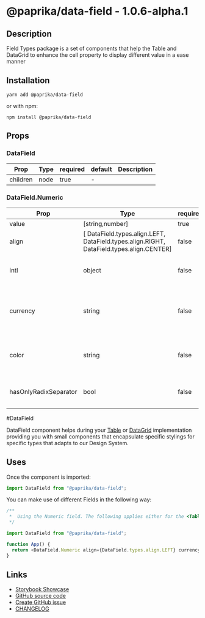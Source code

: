 <!-- start: Autogenerated - do not modify -->

# @paprika/data-field - 1.0.6-alpha.1

## Description

Field Types package is a set of components that help the Table and DataGrid to enhance the cell property to display different value in a ease manner

## Installation

```
yarn add @paprika/data-field
```

or with npm:

```
npm install @paprika/data-field
```

## Props

### DataField

| Prop     | Type | required | default | Description |
| -------- | ---- | -------- | ------- | ----------- |
| children | node | true     | -       |             |

### DataField.Numeric

| Prop                  | Type                                                                                     | required | default                     | Description                                                                                                                                   |
| --------------------- | ---------------------------------------------------------------------------------------- | -------- | --------------------------- | --------------------------------------------------------------------------------------------------------------------------------------------- |
| value                 | [string,number]                                                                          | true     | -                           | The value to be localize                                                                                                                      |
| align                 | [ DataField.types.align.LEFT, DataField.types.align.RIGHT, DataField.types.align.CENTER] | false    | DataField.types.align.RIGHT | Text alignment for the number default is right                                                                                                |
| intl                  | object                                                                                   | false    | {}                          | The window.Intl.numberFormat option object https://mzl.la/3iW0ioQ                                                                             |
| currency              | string                                                                                   | false    | null                        | When passing a currency string as 'EUR' or 'JPY' will display the correct currency symbol, is a short version instead of using the intl prop. |
| color                 | string                                                                                   | false    | null                        | Add a color to the number, accept any kind of html color #F60, rgba(100,100,100, 0.5), etc.                                                   |
| hasOnlyRadixSeparator | bool                                                                                     | false    | true                        | Controls if the number should be display with full delimiter or only the decimal separators                                                   |

<!-- end: Autogenerated - do not modify -->
<!-- content -->
<!-- content -->

#DataField

DataField component helps during your [Table](https://github.com/acl-services/paprika/tree/master/packages/Table) or [DataGrid](https://github.com/acl-services/paprika/tree/master/packages/DataGrid) implementation providing you with small components that encapsulate specific stylings for specific types that adapts to our Design System.

## Uses

Once the component is imported:

```js
import DataField from "@paprika/data-field";
```

You can make use of different Fields in the following way:

```js
/**
 *  Using the Numeric field. The following applies either for the <Table /> or <DataGrid /> component
 */

import DataField from "@paprika/data-field";

function App() {
  return <DataField.Numeric align={DataField.types.align.LEFT} currency="USD" number={1240} />;
}
```

<!-- eoContent -->

## Links

- [Storybook Showcase](https://paprika.highbond.com/?path=/story/table-datafield--showcase)
- [GitHub source code](https://github.com/acl-services/paprika/tree/master/packages/DataField/src)
- [Create GitHub issue](https://github.com/acl-services/paprika/issues/new?label=[]&title=@paprika/data-field%20[help]:%20your%20short%20description&body=%0A%23%20Help%20wanted%0A%0A%23%23%20Please%20write%20your%20question.%0A*A%20clear%20and%20concise%20description%20of%20what%20the%20question%20is*%0A%0A%23%23%20Additional%20context%0A*Add%20any%20other%20context%20or%20screenshots%20about%20your%20question%20here.*%0A)
- [CHANGELOG](https://github.com/acl-services/paprika/tree/master/packages/DataField/CHANGELOG.md)
